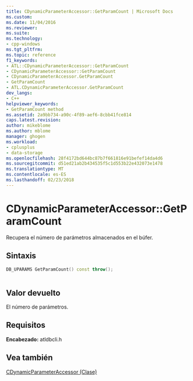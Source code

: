 ```yaml
---
title: CDynamicParameterAccessor::GetParamCount | Microsoft Docs
ms.custom: 
ms.date: 11/04/2016
ms.reviewer: 
ms.suite: 
ms.technology:
- cpp-windows
ms.tgt_pltfrm: 
ms.topic: reference
f1_keywords:
- ATL::CDynamicParameterAccessor::GetParamCount
- CDynamicParameterAccessor::GetParamCount
- CDynamicParameterAccessor.GetParamCount
- GetParamCount
- ATL.CDynamicParameterAccessor.GetParamCount
dev_langs:
- C++
helpviewer_keywords:
- GetParamCount method
ms.assetid: 2a9bb734-a90c-4f89-aef6-8cbb41fce814
caps.latest.revision: 
author: mikeblome
ms.author: mblome
manager: ghogen
ms.workload:
- cplusplus
- data-storage
ms.openlocfilehash: 28f4172bd644bc87b7f661816e91befef14da4d6
ms.sourcegitcommit: d51ed21ab2b434535f5c1d553b22e432073e1478
ms.translationtype: MT
ms.contentlocale: es-ES
ms.lasthandoff: 02/23/2018
---
```

# <a name="cdynamicparameteraccessorgetparamcount"></a>CDynamicParameterAccessor::GetParamCount
Recupera el número de parámetros almacenados en el búfer.  
  
## <a name="syntax"></a>Sintaxis  
  
```cpp
DB_UPARAMS GetParamCount() const throw();  
  
```  
  
## <a name="return-value"></a>Valor devuelto  
 El número de parámetros.  
  
## <a name="requirements"></a>Requisitos  
 **Encabezado:** atldbcli.h  
  
## <a name="see-also"></a>Vea también  
 [CDynamicParameterAccessor (Clase)](../../data/oledb/cdynamicparameteraccessor-class.md)